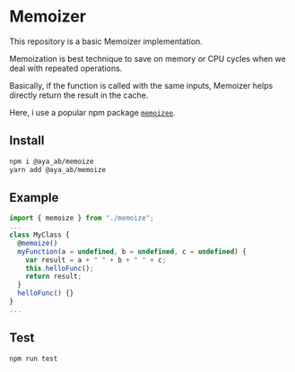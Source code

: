 # Memoizer

This repository is a basic Memoizer implementation.

Memoization is best technique to save on memory or CPU cycles when we deal with repeated operations.

Basically, if the function is called with the same inputs, Memoizer helps directly return the result in the cache.

Here, i use a popular npm package [`memoizee`](https://www.npmjs.com/package/memoizee).

## Install

```bash
npm i @aya_ab/memoize
yarn add @aya_ab/memoize
```

## Example

```ts
import { memoize } from "./memoize";
...
class MyClass {
  @memoize()
  myFunction(a = undefined, b = undefined, c = undefined) {
    var result = a + " " + b + " " + c;
    this.helloFunc();
    return result;
  }
  helloFunc() {}
}
...

```

## Test

```bash
npm run test
```
